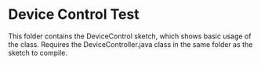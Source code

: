 # Device Control Test
This folder contains the DeviceControl sketch, which shows basic usage of the class.
Requires the DeviceController.java class in the same folder as the sketch to compile.
